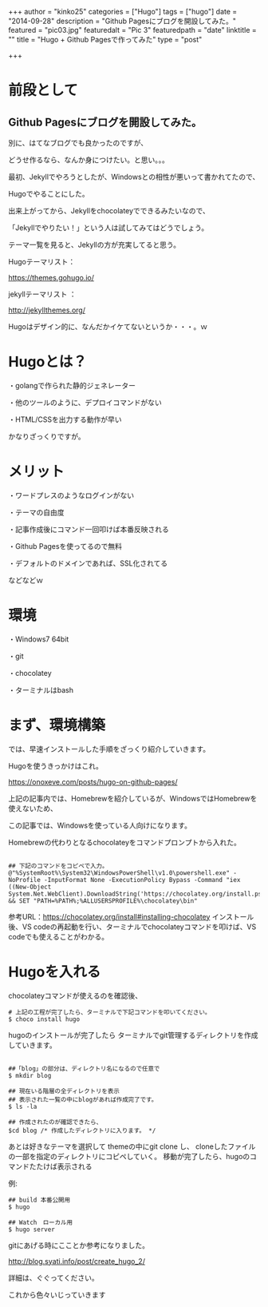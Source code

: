 +++
author = "kinko25"
categories = ["Hugo"]
tags = ["hugo"]
date = "2014-09-28"
description = "Github Pagesにブログを開設してみた。"
featured = "pic03.jpg"
featuredalt = "Pic 3"
featuredpath = "date"
linktitle = ""
title = "Hugo + Github Pagesで作ってみた"
type = "post"

+++

# 前段として
## Github Pagesにブログを開設してみた。

別に、はてなブログでも良かったのですが、

どうせ作るなら、なんか身につけたい。と思い。。。


最初、Jekyllでやろうとしたが、Windowsとの相性が悪いって書かれてたので、

Hugoでやることにした。

出来上がってから、Jekyllをchocolateyでできるみたいなので、

「Jekyllでやりたい！」という人は試してみてはどうでしょう。


テーマ一覧を見ると、Jekyllの方が充実してると思う。

Hugoテーマリスト：

https://themes.gohugo.io/


jekyllテーマリスト ：

http://jekyllthemes.org/

Hugoはデザイン的に、なんだかイケてないというか・・・。ｗ


# Hugoとは？

・golangで作られた静的ジェネレーター

・他のツールのように、デプロイコマンドがない

・HTML/CSSを出力する動作が早い

かなりざっくりですが。

# メリット

・ワードプレスのようなログインがない

・テーマの自由度

・記事作成後にコマンド一回叩けば本番反映される

・Github Pagesを使ってるので無料

・デフォルトのドメインであれば、SSL化されてる

などなどｗ

# 環境

・Windows7 64bit

・git

・chocolatey

・ターミナルはbash

# まず、環境構築

では、早速インストールした手順をざっくり紹介していきます。

Hugoを使うきっかけはこれ。

https://onoxeve.com/posts/hugo-on-github-pages/


上記の記事内では、Homebrewを紹介しているが、WindowsではHomebrewを使えないため、

この記事では、Windowsを使っている人向けになります。

Homebrewの代わりとなるchocolateyをコマンドプロンプトから入れた。
```

## 下記のコマンドをコピペで入力。
@"%SystemRoot%\System32\WindowsPowerShell\v1.0\powershell.exe" -NoProfile -InputFormat None -ExecutionPolicy Bypass -Command "iex ((New-Object System.Net.WebClient).DownloadString('https://chocolatey.org/install.ps1'))" && SET "PATH=%PATH%;%ALLUSERSPROFILE%\chocolatey\bin"
```
参考URL：https://chocolatey.org/install#installing-chocolatey
インストール後、VS codeの再起動を行い、ターミナルでchocolateyコマンドを叩けば、VS codeでも使えることがわかる。


# Hugoを入れる
chocolateyコマンドが使えるのを確認後、
```
# 上記の工程が完了したら、ターミナルで下記コマンドを叩いてください。
$ choco install hugo
```

hugoのインストールが完了したら
ターミナルでgit管理するディレクトリを作成していきます。
```

##「blog」の部分は、ディレクトリ名になるので任意で
$ mkdir blog

## 現在いる階層の全ディレクトリを表示
## 表示された一覧の中にblogがあれば作成完了です。
$ ls -la

## 作成されたのが確認できたら、
$cd blog /* 作成したディレクトリに入ります。 */

```

あとは好きなテーマを選択して
themeの中にgit clone し、
cloneしたファイルの一部を指定のディレクトリにコピペしていく。
移動が完了したら、hugoのコマンドたたけば表示される

例:

```
## build 本番公開用
$ hugo

## Watch　ローカル用
$ hugo server
```

gitにあげる時にこことか参考になりました。

http://blog.syati.info/post/create_hugo_2/

詳細は、ぐぐってください。

これから色々いじっていきます

